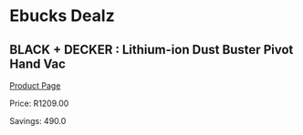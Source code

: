 
# Ebucks Dealz
## BLACK + DECKER : Lithium-ion Dust Buster Pivot Hand Vac
[Product Page](https://www.ebucks.com/web/shop/productSelected.do?prodId=1153286443&catId=998409624)

Price: R1209.00

Savings: 490.0


	